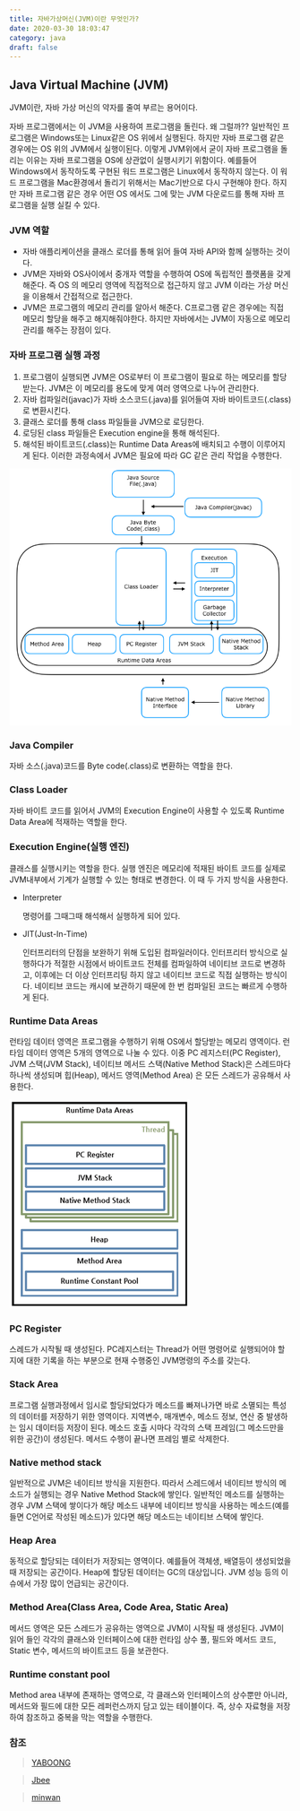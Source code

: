 ```yaml
---
title: 자바가상머신(JVM)이란 무엇인가?
date: 2020-03-30 18:03:47
category: java
draft: false
---
```


## Java Virtual Machine (JVM)
JVM이란, 자바 가상 머신의 약자를 줄여 부르는 용어이다.

자바 프로그램에서는 이 JVM을 사용하여 프로그램을 돌린다. 왜 그럴까??
일반적인 프로그램은 Windows또는 Linux같은 OS 위에서 실행된다. 하지만 자바 프로그램 같은 경우에는 OS 위의 JVM에서 실행이된다. 이렇게 JVM위에서 굳이 자바 프로그램을 돌리는 이유는 자바 프로그램을 OS에 상관없이 실행시키기 위함이다.
예를들어 Windows에서 동작하도록 구현된 워드 프로그램은 Linux에서 동작하지 않는다. 이 워드 프로그램을 Mac환경에서 돌리기 위해서는 Mac기반으로 다시 구현해야 한다. 하지만 자바 프로그램 같은 경우 어떤 OS 에서도 그에 맞는 JVM 다운로드를 통해 자바 프로그램을 실행 실킬 수 있다.

### JVM 역할
- 자바 애플리케이션을 클래스 로더를 통해 읽어 들여 자바 API와 함께 실행하는 것이다.
- JVM은 자바와 OS사이에서 중개자 역할을 수행하여 OS에 독립적인 플랫폼을 갖게 해준다. 즉 OS 의 메모리 영역에 직접적으로 접근하지 않고 JVM 이라는 가상 머신을 이용해서 간접적으로 접근한다.
- JVM은 프로그램의 메모리 관리를 알아서 해준다. C프로그램 같은 경우에는 직접 메모리 할당을 해주고 해지해줘야한다. 하지만 자바에서는 JVM이 자동으로 메모리 관리를 해주는 장점이 있다.

### 자바 프로그램 실행 과정
1. 프로그램이 실행되면 JVM은 OS로부터 이 프로그램이 필요로 하는 메모리를 할당받는다. JVM은 이 메모리를 용도에 맞게 여러 영역으로 나누어 관리한다.
2. 자바 컴파일러(javac)가 자바 소스코드(.java)를 읽어들여 자바 바이트코드(.class)로 변환시킨다.
3. 클래스 로더를 통해 class 파일들을 JVM으로 로딩한다.
4. 로딩된 class 파일들은 Execution engine을 통해 해석된다.
5. 해석된 바이트코드(.class)는 Runtime Data Areas에 배치되고 수행이 이루어지게 된다. 이러한 과정속에서 JVM은 필요에 따라 GC 같은 관리 작업을 수행한다.

![](../../assets/jvm.png)

### Java Compiler
자바 소스(.java)코드를 Byte code(.class)로 변환하는 역할을 한다.

### Class Loader
자바 바이트 코드를 읽어서 JVM의 Execution Engine이 사용할 수 있도록 Runtime Data Area에 적재하는 역할을 한다.

### Execution Engine(실행 엔진)
클래스를 실행시키는 역할을 한다. 실행 엔진은 메모리에 적재된 바이트 코드를 실제로 JVM내부에서 기계가 실행할 수 있는 형태로 변경한다. 이 때 두 가지 방식을 사용한다.
- Interpreter

  명령어를 그때그때 해석해서 실행하게 되어 있다.

- JIT(Just-In-Time)

  인터프리터의 단점을 보완하기 위해 도입된 컴파일러이다. 인터프리터 방식으로 실행하다가 적절한 시점에서 바이트코드 전체를 컴파일하여 네이티브 코드로 변경하고, 이후에는 더 이상 인터프리팅 하지 않고 네이티브 코드로 직접 실행하는 방식이다. 네이티브 코드는 캐시에 보관하기 때문에 한 번 컴파일된 코드는 빠르게 수행하게 된다.

### Runtime Data Areas
런타임 데이터 영역은 프로그램을 수행하기 위해 OS에서 할당받는 메모리 영역이다. 런타임 데이터 영역은 5개의 영역으로 나눌 수 있다. 이중 PC 레지스터(PC Register), JVM 스택(JVM Stack), 네이티브 메서드 스택(Native Method Stack)은 스레드마다 하나씩 생성되며 힙(Heap), 메서드 영역(Method Area) 은 모든 스레드가 공유해서 사용한다.

![](../../assets/runtimearea.png)

### PC Register
스레드가 시작될 때 생성된다. PC레지스터는 Thread가 어떤 명령어로 실행되어야 할지에 대한 기록을 하는 부분으로 현재 수행중인 JVM명령의 주소를 갖는다.

### Stack Area
프로그램 실행과정에서 임시로 할당되었다가 메소드를 빠져나가면 바로 소멸되는 특성의 데이터를 저장하기 위한 영역이다. 지역변수, 매개변수, 메소드 정보, 연산 중 발생하는 임시 데이터등 저장이 된다. 메소드 호출 시마다 각각의 스택 프레임(그 메소드만을 위한 공간)이 생성된다. 메서드 수행이 끝나면 프레임 별로 삭제한다.

### Native method stack
일반적으로 JVM은 네이티브 방식을 지원한다. 따라서 스레드에서 네이티브 방식의 메소드가 실행되는 경우 Native Method Stack에 쌓인다. 일반적인 메소드를 실행하는 경우 JVM 스택에 쌓이다가 해당 메소드 내부에 네이티브 방식을 사용하는 메소드(예를 들면 C언어로 작성된 메소드)가 있다면 해당 메소드는 네이티브 스택에 쌓인다.

### Heap Area
동적으로 할당되는 데이터가 저장되는 영역이다. 예를들어 객체생, 배열등이 생성되었을 때 저장되는 공간이다. Heap에 할당된 데이터는 GC의 대상입니다. JVM 성능 등의 이슈에서 가장 많이 언급되는 공간이다.

### Method Area(Class Area, Code Area, Static Area)
메서드 영역은 모든 스레드가 공유하는 영역으로 JVM이 시작될 때 생성된다. JVM이 읽어 들인 각각의 클래스와 인터페이스에 대한 런타임 상수 풀, 필드와 메서드 코드, Static 변수, 메서드의 바이트코드 등을 보관한다.

### Runtime constant pool
Method area 내부에 존재하는 영역으로, 각 클래스와 인터페이스의 상수뿐만 아니라, 메서드와 필드에 대한 모든 레퍼런스까지 담고 있는 테이블이다. 즉, 상수 자료형을 저장하여 참조하고 중복을 막는 역할을 수행한다.


### 참조
> [YABOONG](https://yaboong.github.io/java/2018/06/09/java-garbage-collection/)

> [Jbee](https://asfirstalways.tistory.com/158)

> [minwan](https://minwan1.github.io/2018/06/06/2018-06-06-Java,JVM/)
